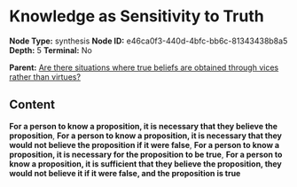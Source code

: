 # Knowledge as Sensitivity to Truth

**Node Type:** synthesis
**Node ID:** e46ca0f3-440d-4bfc-bb6c-81343438b8a5
**Depth:** 5
**Terminal:** No

**Parent:** [Are there situations where true beliefs are obtained through vices rather than virtues?](are-there-situations-where-true-beliefs-are-obtained-through-vices-rather-than-virtues-antithesis-921593af-5a9c-42a1-9321-d6d385018356.md)

## Content

**For a person to know a proposition, it is necessary that they believe the proposition**, **For a person to know a proposition, it is necessary that they would not believe the proposition if it were false**, **For a person to know a proposition, it is necessary for the proposition to be true**, **For a person to know a proposition, it is sufficient that they believe the proposition, they would not believe it if it were false, and the proposition is true**
